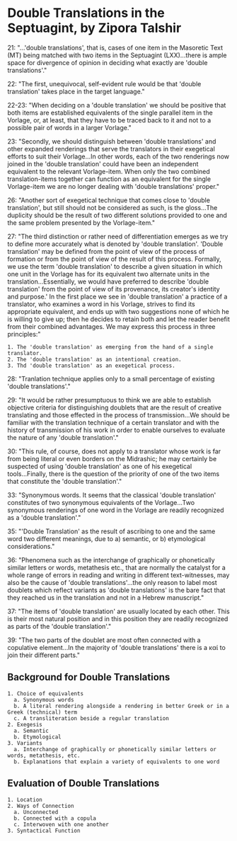 # Double Translations in the Septuagint, by Zipora Talshir

21: "...'double translations', that is, cases of one item in the Masoretic Text (MT) being matched with two items in the Septuagint (LXX)...there is ample space for divergence of opinion in deciding what exactly are 'double translations'."

22: "The first, unequivocal, self-evident rule would be that 'double translation' takes place in the target language."

22-23: "When deciding on a 'double translation' we should be positive that both items are established equivalents of the single parallel item in the Vorlage, or, at least, that they have to be traced back to it and not to a possible pair of words in a larger Vorlage."

23: "Secondly, we should distinguish between 'double translations' and other expanded renderings that serve the translators in their exegetical efforts to suit their Vorlage...In other words, each of the two renderings now joined in the 'double translation' could have been an independent equivalent to the relevant Vorlage-item. When only the two combined translation-items together can function as an equivalent for the single Vorlage-item we are no longer dealing with 'double translations' proper."

26: "Another sort of exegetical technique that comes close to 'double translation', but still should not be considered as such, is the gloss...The duplicity should be the result of two different solutions provided to one and the same problem presented by the Vorlage-item."

27: "The third distinction or rather need of differentiation emerges as we try to define more accurately what is denoted by 'double translation'. 'Double translation' may be defined from the point of view of the process of formation or from the point of view of the result of this process. Formally, we use the term 'double translation' to describe a given situation in which one unit in the Vorlage has for its equivalent two alternate units in the translation...Essentially, we would have preferred to describe 'double translation' from the point of view of its provenance, its creator's identity and purpose.'
In the first place we see in 'double translation' a practice of a translator, who examines a word in his Vorlage, strives to find its appropriate equivalent, and ends up with two suggestions none of which he is willing to give up; then he decides to retain both and let the reader benefit from their combined advantages. We may express this process in three principles:"
```
1. The 'double translation' as emerging from the hand of a single translator.
2. The 'double translation' as an intentional creation.
3. Thd 'double translation' as an exegetical process.
```

28: "Tranlation technique applies only to a small percentage of existing 'double translations'."

29: "It would be rather presumptuous to think we are able to establish objective criteria for distinguishing doublets that are the result of creative translating and those effected in the process of transmission...We should be familiar with the translation technique of a certain translator and with the history of transmission of his work in order to enable ourselves to evaluate the nature of any 'double translation'."

30: "This rule, of course, does not apply to a translator whose work is far from being literal or even borders on the Midrashic; he may certainly be suspected of using 'double translation' as one of his exegetical tools...Finally, there is the question of the priority of one of the two items that constitute the 'double translation'."

33: "Synonymous words. It seems that the classical 'double translation' constitutes of two synonymous equivalents of the Vorlage...Two synonymous renderings of one word in the Vorlage are readily recognized as a 'double translation'."

35: "'Double Translation' as the result of ascribing to one and the same word two different meanings, due to a) semantic, or b) etymological considerations."

36: "Phenomena such as the interchange of graphically or phonetically similar letters or words, metathesis etc., that are normally the catalyst for a whole range of errors in reading and writing in different text-witnesses, may also be the cause of 'double translations'...the only reason to label most doublets which reflect variants as 'double translations' is the bare fact that they reached us in the translation and not in a Hebrew manuscript."

37: "The items of 'double translation' are usually located by each other. This is their most natural position and in this position they are readily recognized as parts of the 'double translation'."

39: "The two parts of the doublet are most often connected with a copulative element...In the majority of 'double translations' there is a καί to join their different parts."

## Background for Double Translations
```
1. Choice of equivalents
  a. Synonymous words
  b. A literal rendering alongside a rendering in better Greek or in a Greek (technical) term
  c. A transliteration beside a regular translation
2. Exegesis
  a. Semantic
  b. Etymological
3. Variants
  a. Interchange of graphically or phonetically similar letters or words, metathesis, etc.
  b. Explanations that explain a variety of equivalents to one word
```

## Evaluation of Double Translations
```
1. Location
2. Ways of Connection
  a. Unconnected
  b. Connected with a copula
  c. Interwoven with one another
3. Syntactical Function
```
